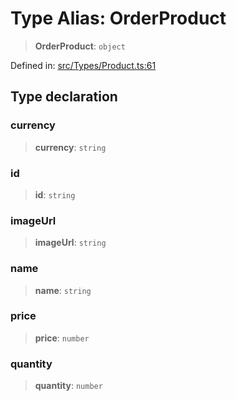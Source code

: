 # Type Alias: OrderProduct

> **OrderProduct**: `object`

Defined in: [src/Types/Product.ts:61](https://github.com/Fokusdotid/bail/blob/546bbbb35e652e95f45982a71bee62b2c682e4eb/src/Types/Product.ts#L61)

## Type declaration

### currency

> **currency**: `string`

### id

> **id**: `string`

### imageUrl

> **imageUrl**: `string`

### name

> **name**: `string`

### price

> **price**: `number`

### quantity

> **quantity**: `number`
